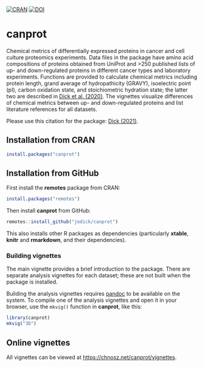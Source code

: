 <!-- badges: start -->
[![CRAN](https://img.shields.io/badge/dynamic/yaml?url=https%3A%2F%2Fcloud.r-project.org%2Fweb%2Fpackages%2Fcanprot%2FDESCRIPTION&query=%24.Version&logo=r&label=CRAN&color=4bc51e)](https://cran.r-project.org/package=canprot)
[![DOI](https://zenodo.org/badge/64122601.svg)](https://zenodo.org/badge/latestdoi/64122601)
<!-- badges: end -->

# canprot

Chemical metrics of differentially expressed proteins in cancer and cell
culture proteomics experiments. Data files in the package have amino acid
compositions of proteins obtained from UniProt and >250 published lists of up-
and down-regulated proteins in different cancer types and laboratory
experiments. Functions are provided to calculate chemical metrics including
protein length, grand average of hydropathicity (GRAVY), isoelectric point
(pI), carbon oxidation state, and stoichiometric hydration state; the latter
two are described in [Dick et al.
(2020)](https://doi.org/10.5194/bg-17-6145-2020). The vignettes visualize
differences of chemical metrics between up- and down-regulated proteins and
list literature references for all datasets.

Please use this citation for the package: [Dick (2021)](https://doi.org/10.1002/cso2.1007).

## Installation from CRAN

```R
install.packages("canprot")
```

## Installation from GitHub

First install the **remotes** package from CRAN:

```R
install.packages("remotes")
```

Then install **canprot** from GitHub:

```R
remotes::install_github("jedick/canprot")
```

This also installs other R packages as dependencies (particularly **xtable**, **knitr** and **rmarkdown**, and their dependencies).

### Building vignettes

The main vignette provides a brief introduction to the package.
There are separate analysis vignettes for each dataset; these are not built when the package is installed.

Building the analysis vignettes requires [pandoc](https://pandoc.org) to be available on the system.
To compile one of the analysis vignettes and open it in your browser, use the `mkvig()` function in **canprot**, like this:
```R
library(canprot)
mkvig("3D")
```

## Online vignettes

All vignettes can be viewed at <https://chnosz.net/canprot/vignettes>.
